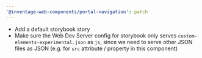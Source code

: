```yaml
---
'@inventage-web-components/portal-navigation': patch
---
```


- Add a default storybook story
- Make sure the Web Dev Server config for storybook only serves `custom-elements-experimental.json` as `js`, since we need to serve other JSON files as JSON (e.g. for `src` attribute / property in this component)
